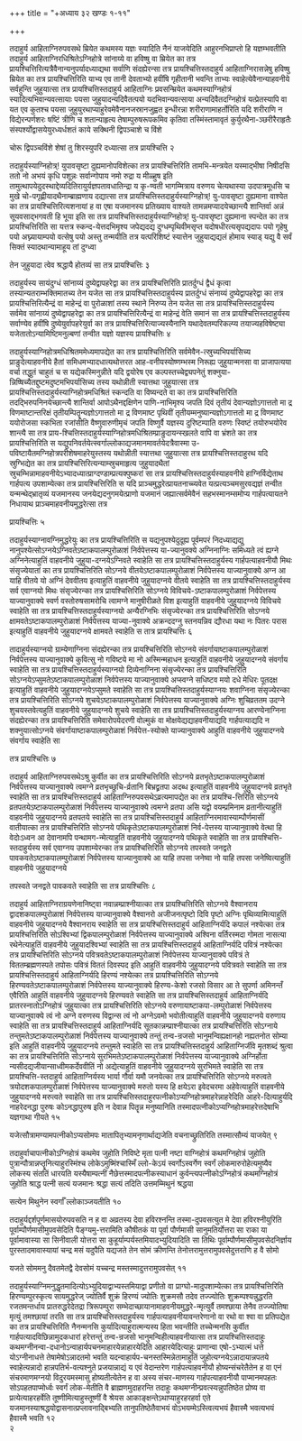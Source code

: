 +++
title = "+अध्याय ३२ खण्डः १-११"

+++

तदाहुर्य आहिताग्निरुपवसथे म्रियेत कथमस्य यज्ञः स्यादिति नैनं याजयेदिति
आहुरनभिप्राप्तो हि यज्ञम्भवतीति तदाहुर्य
आहिताग्निरधिश्रितेऽग्निहोत्रे
सांनाय्ये वा हविष्षु वा म्रियेत का तत्र
प्रायश्चित्तिरित्यत्रैवैनान्यनुपर्यादध्याद्यथा
सर्वाणि संदह्येरन्सा तत्र प्रायश्चित्तिस्तदाहुर्य आहिताग्निरासन्नेषु
हविष्षु म्रियेत का तत्र प्रायश्चित्तिरिति याभ्य एव तानी
देवताभ्यो हवींषि गृहीतानी भवन्ति ताभ्यः
स्वाहेत्येवैनान्याहवनीये सर्वहुन्ति
जुहुयात्सा तत्र प्रायश्चित्तिस्तदाहुर्य आहिताग्निः
प्रवसन्म्रियेत कथमस्याग्निहोत्रं
स्यादित्यभिवान्यवत्सायाः
पयसा जुहुयादन्यदिवैतत्पयो यदभिवान्यवत्साया अन्यदिवैतदग्निहोत्रं
यत्प्रेतस्यापि वा यत एव कुतश्च पयसा
जुहुयुरथाप्याहुरेवमेवैनानजस्रानजुह्वत
इन्धीरन्ना शरीराणामाहर्तोरिति यदि शरीराणि न विद्येरन्पर्णशरः षष्टिं
त्रीणि च शतान्याहृत्य तेषाम्पुरुषरूपकमिव कृतिवा
तस्मिंस्तामावृतं
कुर्युरथैना-ञ्छरीरैराहृतैः
संस्पर्श्योद्वासयेयुरध्यर्धशतं काये सक्थिनी द्विपञ्चाशे च विंशे 

चोरू द्विपञ्चविंशे शेषां तु शिरस्युपरि दध्यात्सा तत्र प्रायश्चित्ति २

 

तदाहुर्यस्याग्निहोत्र्\! युपावसृष्टा दुह्यमानोपविशेत्का तत्र
प्रायश्चित्तिरिति तामभि-मन्त्रयेत यस्माद्भीषा
निषीदसि ततो नो अभयं कृधि पशून्नः सर्वान्गोपाय नमो रुद्रा य मीळ्हुष
इति तामुत्थापयेदुदस्थाद्देव्यदितिरायुर्यज्ञपतावधातिन्द्रा य कृ-ण्वती
भागम्मित्राय वरुणय चेत्यथास्या उदपात्रमूधसि च मुखे
चो-पगृह्णीयादथैनाम्ब्राह्मणाय दद्यात्सा तत्र
प्रायश्चित्तिस्तदाहुर्यस्याग्निहोत्र्\! यु-पावसृष्टा दुह्यमाना
वाश्येत का तत्र प्रायश्चित्तिरित्यशनायां ह वा एषा यजमानस्य
प्रतिख्याय वाश्यते तामन्नमप्यादयेच्छान्त्यै शान्तिर्वा अन्नं
सूयवसाद्भगवती हि भूया इति सा तत्र
प्रायश्चित्तिस्तदाहुर्यस्याग्निहोत्र्\!
यु-पावसृष्टा दुह्यमाना स्पन्देत का तत्र प्रायश्चित्तिरिति सा यत्तत्र
स्कन्द-येत्तदभिमृश्य जपेद्यदद्य दुग्धम्पृथिवीमसृप्त
यदोषधीरत्यसृपद्यदापः पयो गृहेषु पयो
अघ्न्यायाम्पयो वत्सेषु पयो अस्तु तन्मयीति तत्र
यत्परिशिष्टं स्यात्तेन जुहुयाद्यद्यलं होमाय स्याड् यद्यु वै
सर्वं सिक्तं स्यादथान्यामाहूय तां दुग्ध्वा 

तेन जुहुयादा त्वेव श्रद्धायै होतव्यं सा तत्र प्रायश्चित्तिः ३

तदाहुर्यस्य सायंदुग्धं सांनाय्यं दुष्येद्वापहरेद्वा का तत्र
प्रायश्चित्तिरिति प्रातर्दुग्धं द्वैधं कृत्वा
तस्यान्यतराम्भक्तिमातच्य तेन यजेत सा तत्र प्रायश्चित्तिस्तदाहुर्यस्य
प्रातर्दुग्धं संनाय्यं दुष्येद्वापहरेद्वा का तत्र
प्रायश्चित्तिरित्यैन्द्रं वा
माहेन्द्रं वा पुरोळाशां तस्य स्थाने निरुप्य तेन यजेत सा तत्र
प्रायश्चित्तिस्तदाहुर्यस्य सर्वमेव सांनाय्यं दुष्येद्वापहरेद्वा का तत्र
प्रायश्चित्तिरित्यैन्द्रं वा माहेन्द्रं वेति समानं सा तत्र
प्रायश्चित्तिस्तदाहुर्यस्य सर्वाण्येव हवींषि
दुष्येयुर्वापहरेयुर्वा का तत्र प्रायश्चित्तिरित्याज्यस्यैनानि
यथादेवतम्परिकल्प्य तयाज्यहविषेष्ट्या यजेतातोऽन्यामिष्टिमनुल्बणां तन्वीत यज्ञो यज्ञस्य प्रायश्चित्तिः ४

 

तदाहुर्यस्याग्निहोत्रमधिश्रितममेध्यमापद्येत का तत्र प्रायश्चित्तिरिति
सर्वमेवैन-त्स्रुच्यभिपर्यासिच्य प्राङुदेत्याहवनीये हैतां
समिधमभ्यादधात्यथोत्तरत आह-वनीयस्योष्णम्भस्म निरूह्य
जुहुयान्मनसा वा प्राजापत्यया वर्चा तद्धुतं चाहुतं च स
यद्येकस्मिनुन्नीते यदि द्वयोरेष एव
कल्पस्तच्चेद्व्यपनेतुं
शक्नुया-न्निष्षिच्यैतद्दुष्टमदुष्टमभिपर्यासिच्य
तस्य यथोन्नीती स्यात्तथा जुहुयात्सा तत्र
प्रायश्चित्तिस्तदाहुर्यस्याग्निहोत्रमधिश्रितं
स्कन्दति वा विष्यन्दते वा का तत्र प्रायश्चित्तिरिति
तदद्भिरुपनिनयेच्छान्त्यै
शान्तिर्वा आपोऽथैनद्दक्षिणेन पाणि-नाभिमृश्य जपति दिवं तृतीयं
देवान्यज्ञोऽगात्ततो मा द्र विणमाष्टान्तरिक्षं तृतीयम्पितॄन्यज्ञोऽगात्ततो
मा द्र विणमाष्ट पृथिवीं तृतीयम्मनुष्यान्यज्ञोऽगात्ततो मा द्र विणमाष्ट
ययोरोजसा स्कभिता रजांसीति वैष्णुवारुणीमृचं जपति विष्णुर्वै यज्ञस्य
दुरिष्टम्पाति वरुणः स्विष्टं तयोरुभयोरेव शान्त्यै सा तत्र
प्राय-श्चित्तिस्तदाहुर्यस्याग्निहोत्रमधिश्रितम्प्राङुदायन्स्खलते
वापि वा भ्रंशते का तत्र प्रायश्चित्तिरिति स
यद्युपनिवर्तयेत्स्वर्गाल्लोकाद्यजमानमावर्तयेदत्रैवास्मा
उ-पविष्टायैतमग्निहोत्रपरीशेषमाहरेयुस्तस्य यथोन्नीती स्यात्तथा जुहुयात्सा
तत्र प्रायश्चित्तिस्तदाहुरथ यदि स्रुग्भिद्येत का तत्र
प्रायश्चित्तिरित्यन्याम्स्रुचमाहृत्य
जुहुयादथैतां
स्रुचम्भिन्नामाहवनीयेऽभ्यादध्यात्प्राग्दण्डाम्प्रत्यक्पुष्करां
सा तत्र प्रायश्चित्तिस्तदाहुर्यस्याहवनीये हाग्निर्विद्येताथ गार्हपत्य
उपशाम्येत्का तत्र प्रायश्चित्तिरिति स यदि
प्राञ्चमुद्धरेत्प्रायतनाच्च्यवेत
यत्प्रत्यञ्चमसुरवद्यज्ञं तन्वीत यन्मन्थेद्भ्रातृव्यं यजमानस्य
जनयेद्यदनुगमयेत्प्राणो यजमानं जह्यात्सर्वमेवैनं
सहभस्मानम्समोप्य गार्हपत्यायतने निधायाथ प्राञ्चमाहवनीयमुद्धरेत्सा
तत्र 

प्रायश्चित्तिः ५

तदाहुर्यस्याग्नावग्निमुद्धरेयुः का तत्र प्रायश्चित्तिरिति स
यद्यनुपश्येदुदूह्य पूर्वमपरं निदध्याद्यद्यु
नानुपश्येत्सोऽग्नयेऽग्निवतेऽष्टाकपालम्पुरोळाशं निर्वपेत्तस्य
या-ज्यानुवक्ये अग्निनाग्निः समिध्यते त्वं ह्यग्ने
अग्निनेत्याहुतिं वाहवनीये
जुहुया-दग्नयेऽग्निवते स्वाहेति
सा तत्र प्रायश्चित्तिस्तदाहुर्यस्य गार्हपत्याहवनीयौ मिथः
संसृज्येयातां का तत्र प्रायश्चित्तिरिति सोऽग्नये
वीतयेऽष्टाकपालम्पुरोळाशं निर्वपेत्तस्य याज्यानुवाक्ये अग्न आ याहि वीतये
यो अग्निं देववीतय इत्याहुतिं वाहवनीये जुहुयादग्नये वीतये स्वाहेति सा
तत्र प्रायश्चित्तिस्तदाहुर्यस्य सर्व एवाग्नयो मिथः संसृज्येरन्का
तत्र प्रायश्चित्तिरिति सोऽग्नये विविचये-ऽष्टाकपालम्पुरोळाशं
निर्वपेत्तस्य याज्यानुवाक्ये स्वर्ण वस्तोरुषसामरोचि त्वामग्ने
मानुषीरीळते विश इत्याहुतिं वाहवनीये जुहुयादग्नये विविचये स्वाहेति सा
तत्र प्रायश्चित्तिस्तदाहुर्यस्याग्नयो अन्यैरग्निभिः संसृज्येरन्का
तत्र प्रायश्चित्तिरिति सोऽग्नये क्षामवतेऽष्टाकपालम्पुरोळाशं
निर्वपेत्तस्य याज्या-नुवाक्ये अक्रन्ददग्नु स्तनयन्निव
द्यौरधा यथा नः पितरः परास इत्याहुतिं वाहवनीये जुहुयादग्नये क्षामवते स्वाहेति स तात्र प्रायश्चित्तिः ६

 

तादाहुर्यस्याग्नयो ग्राम्येणाग्निना संदह्येरन्का तत्र प्रायश्चित्तिरिति
सोऽग्नये संवर्गायाष्टाकपालम्पुरोळाशं निर्वपेत्तस्य याज्यानुवाक्ये
कुवित्सु नो गविष्टये मा नो अस्मिन्महाधन इत्याहुतिं वाहवनीये
जुहुयादग्नये संवर्गाय स्वाहेति सा तत्र
प्रायश्चित्तिस्तदाहुर्यस्याग्नयो
दिव्येनाग्निना संसृज्येरन्का तत्र प्रायश्चित्तिरिति
सोऽग्नयेऽप्सुमतेऽष्टाकपालम्पुरोळाशं
निर्वपेत्तस्य याज्यानुवाक्ये अप्स्वग्ने सधिष्टव मयो दधे मेधिरः पूतदक्ष
इत्याहुतिं वाहवनीये जुहुयादग्नयेऽप्सुमते स्वाहेति सा तत्र
प्रायश्चित्तिस्तदाहुर्यस्याग्नयः शवाग्निना
संसृज्येरन्का तत्र प्रायश्चित्तिरिति सोऽग्नये
शुचयेऽष्टाकपालम्पुरोळाशं निर्वपेत्तस्य
याज्यानुवाक्ये अग्निः शुचिव्रततम उदग्ने
शुचयस्तवेत्यहुतिं वाहवनीये जुहुयादग्नये शुचये स्वाहेति
सा तत्र प्रायश्चित्तिस्तदाहुर्यस्याग्नय आरण्येनाग्निना संदह्येरन्का तत्र
प्रायश्चित्तिरिति समेवारोपयेदरणी वोल्मुकं वा मोक्षयेद्यद्याहवनीयाद्यदि
गार्हपत्याद्यदि न शक्नुयात्सोऽग्नये संवर्गायाष्टाकपालम्पुरोळाशं
निर्वपेत्त-स्योक्ते याज्यानुवाक्ये आहुतिं वाहवनीये
जुहुयादग्नये संवर्गाय स्वाहेति सा 

तत्र प्रायश्चित्तिः ७

 

तदाहुर्य आहिताग्निरुपवसथेऽश्रु कुर्वीत का तत्र प्रायश्चित्तिरिति
सोऽग्नये व्रतभृतेऽष्टाकपालम्पुरोळाशं निर्वपेत्तस्य
याज्यानुवाक्ये त्वमग्ने व्रतभृच्छुचि-र्व्रतानि बिभ्रद्व्रतपा
अदब्ध इत्याहुतिं वाहवनीये जुहुयादग्नये व्रतभृते स्वाहेति सा तत्र
प्रायश्चित्तिस्तदाहुर्य आहिताग्निरुपवसथेऽव्रत्यमापद्येत
का तत्र प्रायश्चि-त्तिरिति सोऽग्नये व्रतपतयेऽष्टाकपालम्पुरोळाशं
निर्वपेत्तस्य याज्यानुवाक्ये त्वमग्ने व्रतपा असि यद्वो
वयम्प्रमिनाम व्रतानीत्याहुतिं वाहवनीये जुहुयादग्नये व्रतपतये
स्वाहेति सा तत्र प्रायश्चित्तिस्तदाहुर्य
आहिताग्निरमावास्याम्पौर्णमासीं
वातीयात्का तत्र प्रायश्चित्तिरिति सोऽग्नये पथिकृतेऽष्टाकपालम्पुरोळाशं
निर्व-पेत्तस्य याज्यानुवाक्ये वेत्था हि वेदोःऽध्वन आ देवानामपि
पन्थामग-न्मेत्याहुतिं वाहवनीये जुहुयादग्नये पथिकृते स्वाहेति सा
तत्र प्रायश्चित्ति-स्तदाहुर्यस्य सर्व एवाग्नय उपशाम्येरन्का तत्र
प्रायश्चित्तिरिति सोऽग्नये तपस्वते जनद्वते
पावकवतेऽष्टाकपालम्पुरोळाशं
निर्वपेत्तस्य याज्यानुवाक्ये आ याहि तपसा जनेष्वा नो
याहि तपसा जनेष्वित्याहुतिं वाहवनीये जुहुयादग्नये 

तपस्वते जनद्वते पावकवते स्वाहेति सा तत्र प्रायश्चित्तिः ८

 

तदाहुर्य आहिताग्निराग्रयणेनानिष्ट्वा नवान्नम्प्राश्नीयात्का तत्र
प्रायश्चित्तिरिति सोऽग्नये वैश्वानराय
द्वादशकपालम्पुरोळाशं निर्वपेत्तस्य
याज्यानुवाक्ये वैश्वानरो अजीजनत्पृष्टो दिवि पृष्टो अग्निः
पृथिव्यामित्याहुतिं वाहवनीये जुहुयादग्नये
वैश्वानराय स्वाहेति सा तत्र प्रायश्चित्तिस्तदाहुर्य आहिताग्निर्यदि
कपालं नश्येत्का तत्र प्रायश्चित्तिरिति सोऽश्विभ्यां
द्विकपालम्पुरोळाशं निर्वपेत्तस्य
याज्यानुवाक्ये अश्विना वर्तिरस्मदा गोमता
नासत्या रथेनेत्याहुतिं वाहवनीये जुहुयादश्विभ्यां स्वाहेति सा
तत्र प्रायश्चित्तिस्तदाहुर्य आहिताग्निर्यदि पवित्रं नश्येत्का
तत्र प्रायश्चित्तिरिति सोऽग्नये पवित्रवतेऽष्टाकपालम्पुरोळाशं
निर्वपेत्तस्य याज्यानुवाक्ये पवित्रं ते विततम्ब्रह्मणस्पते
तपोसः पवित्रं विततं दिवस्पद इति आहुतिं वाहवनीये जुहुयादग्नये
पवित्रवते स्वाहेति सा तत्र प्रायश्चित्तिस्तदाहुर्य
आहिताग्निर्यदि हिरण्यं नश्येत्का तत्र प्रायश्चित्तिरिति
सोऽग्नये हिरण्यवतेऽष्टाकपालम्पुरोळाशं निर्वपेत्तस्य
याज्यानुवाक्ये हिरण्य-केशो रजसो विसार आ ते सुपर्णा
अमिनन्तँ एवैरिति आहुतिं वाहवनीये जुहुयादग्नये हिरण्यवते स्वाहेति सा तत्र
प्रायश्चित्तिस्तदाहुर्य आहिताग्निर्यदि प्रातरस्नातोऽग्निहोत्रं
जुहुयात्का तत्र प्रायश्चित्तिरिति सोऽग्नये
वरुणायाष्टाकपा-लम्पुरोळाशं निर्वपेत्तस्य
याज्यानुवाक्ये त्वं नो अग्ने वरुणस्य विद्वान्स
त्वं नो अग्नेऽवमो भवोतीत्याहुतिं वाहवनीये जुहुयादग्नये वरुणाय
स्वाहेति सा तत्र प्रायश्चित्तिस्तदाहुर्य आहिताग्निर्यदि
सूतकान्नम्प्राश्नीयात्का तत्र प्रायश्चित्तिरिति सोऽग्नाये
तन्तुमतेऽष्टाकपालम्पुरोळाशं निर्वपेत्तस्य
याज्यानुवाक्ये तन्तुं तन्व-न्रजसो
भानुमन्विह्यक्षानहो नह्यतनोत सोम्या इति आहुतिं
वाहवनीये जुहुयादग्नये तन्तुमते स्वाहेति सा तत्र प्रायश्चित्तिस्तदाहुर्य
आहिताग्निर्जीवे मृतशब्दं श्रुत्वा का तत्र प्रायश्चित्तिरिति सोऽग्नाये
सुरभिमतेऽष्टाकपालम्पुरोळाशं निर्वपेत्तस्य याज्यानुवाक्ये अग्निर्होता
न्यसीदद्यजीयान्साध्वीमकर्देववीतिं नो अद्येत्याहुतिं वाहवनीये
जुहुयादग्नये सुरभिमते स्वाहेति सा तत्र
प्रायश्चित्ति-स्तदाहुर्य
आहिताग्निर्यस्य भार्या गौर्वा यमौ जनयेत्का
तत्र प्रायश्चित्तिरिति सोऽग्नये मरुत्वते त्रयोदशकपालम्पुरोळाशं
निर्वपेत्तस्य याज्यानुवाक्ये मरुतो यस्य हि क्षयेऽरा इवेदचरमा
अहेवेत्याहुतिं वाहवनीये जुहुयादग्नये मरुत्वते स्वाहेति सा तत्र
प्रायश्चित्तिस्तदाहुरपत्नीकोऽप्यग्निहोत्रमाहरेन्नाहरेदिति
आहरे-दित्याहुर्यदि नाहरेदनद्धा पुरुषः कोऽनद्धापुरुष इति न देवान्न
पितॄन्न मनुष्यानिति तस्मादपत्नीकोऽप्यग्निहोत्रमाहरेत्तदेषाभि यज्ञगाथा गीयते १५

 

यजेत्सौत्रामण्यामपत्नीकोऽप्यसोमपः मातापितृभ्यामनृणार्थाद्यजेति वचनाच्छ्रुतिरिति तस्मात्सौम्यं याजयेत् ९

 

तदाहुर्वाचापत्नीकोऽग्निहोत्रं कथमेव जुहोति निविष्टे मृता पत्नी नष्टा
वाग्निहोत्रं कथमग्निहोत्रं जुहोति
पुत्रान्पौत्रान्नप्तॄनित्याहुरस्मिंश्च
लोकेऽमुष्मिंश्चास्मिँ ल्लो-केऽयं स्वर्गोऽस्वर्गेण स्वर्गं
लोकमारुरोहेत्यमुष्यैव लोकस्य संततिं धारयति
यस्यैषाम्पत्नीं नैछेत्तस्मादपत्नीकस्याधानं कुर्वन्त्यपत्नीकोऽग्निहोत्रं
कथमग्निहोत्रं जुहोति श्राद्ध पत्नी सत्यं यजमानः श्रद्धा सत्यं तदिति
उत्तमम्मिथुनं श्रद्धया 

सत्येन मिथुनेन स्वर्गाँ ल्लोकाञ्जयतीति १०

 

तदाहुर्यद्दर्शपूर्णमासयोरुपवसति न ह वा अव्रतस्य देवा हविरश्नन्ति
तस्मा-दुपवसत्युत मे देवा हविरश्नीयुरिति
पूर्वाम्पौर्णमासीमुपवसेदिति
पैङ्ग्यमु-त्तरामिति कौषीतकं या पूर्वा पौर्णमासी
सानुमतिर्योत्तरा सा राका या पूर्वामावास्या सा
सिनीवाली योत्तरा सा कुहूर्याम्पर्यस्तमियादभ्युदियादिति सा
तिथिः पूर्वाम्पौर्णमासीमुपवसेदनिर्ज्ञाय पुरस्तादमावास्यायां
चन्द्र मसं यदुपैति यद्यजते तेन सोमं क्रीणन्ति
तेनोत्तरामुत्तरामुपवसेदुत्तराणि
ह वै सोमो 

यजते सोममनु दैवतमेतद्वै देवसोमं यच्चन्द्र मस्तस्मादुत्तरामुपवसेत् ११

 

तदाहुर्यस्याग्निमनुद्धृतमादित्योऽभ्युदियाद्वाभ्यस्तमियाद्वा प्रणीतो वा
प्राग्घो-मादुपशाम्येत्का तत्र प्रायश्चित्तिरिति हिरण्यम्पुरस्कृत्य
सायमुद्धरेज् ज्योतिर्वै शुक्रं हिरण्यं ज्योतिः शुक्रमसौ तदेव
तज्ज्योतिः शुक्रम्पश्यन्नुद्धरति रजतमन्तर्धाय
प्रातरुद्धरेदेतद्रा त्रिरूपम्पुरा
सम्भेदाच्छायानामाहवनीयमुद्धरे-न्मृत्युर्वै
तमश्छाया तेनैव तज्ज्योतिषा मृत्युं तमश्छायां तरति सा तत्र
प्रायश्चित्तिस्तदाहुर्यस्य
गार्हपत्याहवनीयावन्तरेणानो वा रथो वा
श्वा वा प्रतिपद्येत का तत्र प्रायश्चित्तिरिति नैनन्मनसि
कुर्यादित्याहुरात्मन्यस्य हिता भवन्तीति तच्चेन्मनसि
कुर्वीत गार्हपत्यादविछिन्नामुदकधारां हरेत्तन्तुं तन्व-न्रजसो
भानुमन्विहीत्याहवनीयात्सा तत्र प्रायश्चित्तिस्तदाहुः
कथमग्नीनन्वा-दधानोऽन्वाहार्यपचनमाहारयेन्नाहारयेदिति
आहारयेदित्याहुः प्राणान्वा एषो-ऽभ्यात्मं धत्ते योऽग्नीनाधत्ते
तेषामेषोऽन्नादतमो भवति यदन्वाहार्यप-चनस्तस्मिन्नेतामाहुतिं
जुहोत्यग्नयेऽन्नादायान्नपतये स्वाहेत्यन्नादो
हान्नपतिर्भ-वत्यश्नुते प्रजयान्नाद्यं य एवं वेदान्तरेण
गार्हपत्याहवनीयौ होष्यन्संचरेतैतेन ह वा एनं
संचरमाणमग्नयो विदुरयमस्मासु होष्यतीत्येतेन ह वा अस्य
संचर-माणस्य गार्हपत्याहवनीयौ पाप्मानमपहतः सोऽपहतपाप्मोर्ध्वः स्वर्गं
लोक-मेतीति वै ब्राह्मणमुदाहरन्ति तदाहुः कथमग्नीन्प्रवत्स्यन्नुपतिष्ठेत
प्रोष्य वा प्रत्येत्याहरहर्वेति तूष्णीमित्याहुस्तूष्णीं वै श्रेयस
आकाङ्क्षन्तेऽथाप्याहुरहरहर्वा एते
यजमानस्याश्रद्धयोद्वासनात्प्रप्लावनाद्बिभ्यति
तानुपतिष्ठेतैवाभयं वोऽभयम्मेऽस्त्वित्यभयं हैवास्मै भवत्यभयं हैवास्मै भवति १२   
२

 